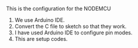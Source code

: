 This is the configuration for the NODEMCU

1. We use Arduino IDE.
2. Convert the C file to sketch so that they work.
3. I have used Arduino IDE to configure pin modes.
4. This are setup codes.
